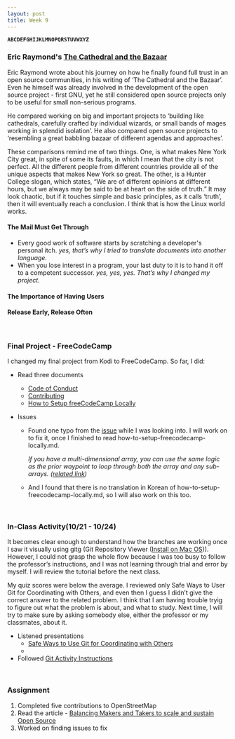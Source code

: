 ```yaml
---
layout: post
title: Week 9
---
```


**`ABCDEFGHIJKLMNOPQRSTUVWXYZ`**

### Eric Raymond's [The Cathedral and the Bazaar](http://www.catb.org/~esr/writings/cathedral-bazaar/cathedral-bazaar/index.html)

Eric Raymond wrote about his journey on how he finally found full trust in an open source communities, in his writing of ‘The Cathedral and the Bazaar’. Even he himself was already involved in the development of the open source project - first GNU, yet he still considered open source projects only to be useful for small non-serious programs.

He compared working on big and important projects to ‘building like cathedrals, carefully crafted by individual wizards, or small bands of mages working in splendid isolation’. He also compared open source projects to ‘resembling a great babbling bazaar of different agendas and approaches’.

These comparisons remind me of two things. One, is what makes New York City great, in spite of some its faults, in which I mean that the city is not perfect. All the different people from different countries provide all of the unique aspects that makes New York so great. The other, is a Hunter College slogan, which states, “We are of different opinions at different hours, but we always may be said to be at heart on the side of truth.” It may look chaotic, but if it touches simple and basic principles, as it calls ‘truth’, then it will eventually reach a conclusion. I think that is how the Linux world works.

#### The Mail Must Get Through  
- Every good work of software starts by scratching a developer's personal itch.
  _yes, that’s why I tried to translate documents into another language._  
- When you lose interest in a program, your last duty to it is to hand it off to a competent successor.
  _yes, yes, yes. That’s why I changed my project._
#### The Importance of Having Users  
#### Release Early, Release Often  

&nbsp;
&nbsp;

### Final Project - FreeCodeCamp
I changed my final project from Kodi to FreeCodeCamp. So far, I did:

- Read three documents
  - [Code of Conduct](https://www.freecodecamp.org/news/code-of-conduct/)
  - [Contributing](https://github.com/nancydocode/freeCodeCamp/blob/master/CONTRIBUTING.md)
  - [How to Setup freeCodeCamp Locally](https://github.com/nancydocode/freeCodeCamp/blob/master/docs/how-to-setup-freecodecamp-locally.md)
  
- Issues
  - Found one typo from the [issue](https://github.com/freeCodeCamp/freeCodeCamp/issues/36773) while I was looking into. I will work on to fix it, once I finished to read how-to-setup-freecodecamp-locally.md.

    _If you have a multi-dimensional array, you can use the same logic as the prior waypoint to loop through both the array and any sub-arrays. ([related link](https://www.freecodecamp.org/learn/javascript-algorithms-and-data-structures/basic-javascript/nesting-for-loops))_

  - And I found that there is no translation in Korean of how-to-setup-freecodecamp-locally.md, so I will also work on this too.

&nbsp;
&nbsp;

### In-Class Activity(10/21 - 10/24)
It becomes clear enough to understand how the branches are working once I saw it visually using gitg (Git Repository Viewer ([Install on Mac OS](https://brewinstall.org/install-gitg-on-mac-with-brew/))). However, I could not grasp the whole flow because I was too busy to follow the professor’s instructions, and I was not learning through trial and error by myself. I will review the tutorial before the next class.

My quiz scores were below the average. I reviewed only Safe Ways to User Git for Coordinating with Others, and even then I guess I didn’t give the correct answer to the related problem. I think that I am having trouble tryig to figure out what the problem is about, and what to study. Next time, I will try to make sure by asking somebody else, either the professor or my classmates, about it.

- Listened presentations
  - [Safe Ways to Use Git for Coordinating with Others](http://www.compsci.hunter.cuny.edu/~sweiss/course_materials/csci395.86/slides/collaborating_workflows.html#1)
  - []()
- Followed [Git Activity Instructions](https://github.com/hunter-college-ossd-fall-2019/git-collaboration-workflow-activity)

&nbsp;
&nbsp;

### Assignment
1. Completed five contributions to OpenStreetMap
2. Read the article - [Balancing Makers and Takers to scale and sustain Open Source](https://dri.es/balancing-makers-and-takers-to-scale-and-sustain-open-source)
3. Worked on finding issues to fix
